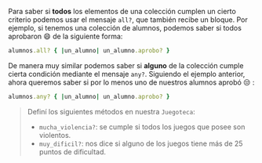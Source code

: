 Para saber si **todos** los elementos de una colección cumplen un cierto criterio podemos usar el mensaje `all?`, que también recibe un bloque. Por ejemplo, si tenemos una colección de alumnos, podemos saber si todos aprobaron :smile: de la siguiente forma:

```ruby
alumnos.all? { |un_alumno| un_alumno.aprobo? }
```

De manera muy similar podemos saber si **alguno** de la colección cumple cierta condición mediante el mensaje `any?`. Siguiendo el ejemplo anterior, ahora queremos saber si por lo menos uno de nuestros alumnos aprobó :unamused: :

```ruby
alumnos.any? { |un_alumno| un_alumno.aprobo? }
```

> Definí los siguientes métodos en nuestra `Juegoteca`:
>
> * `mucha_violencia?`: se cumple si todos los juegos que posee son violentos.
> * `muy_dificil?`: nos dice si alguno de los juegos tiene más de 25 puntos de dificultad.